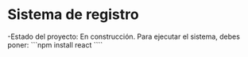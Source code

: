 <h1>Sistema de registro</h1>

-Estado del proyecto: En construcción.
Para ejecutar el sistema, debes poner: 
```npm install react ````
